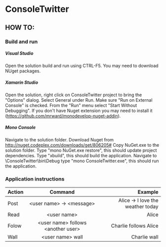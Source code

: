 ConsoleTwitter
==============

## HOW TO:

### Build and run

##### Visual Studio
Open the solution build and run using CTRL-F5. You may need to download NUget packages.

##### Xamarin Studio
Open the solution, right click on ConsoleTwitter project to bring the "Options" dialog. Select General under Run. Make sure "Run on External Console" is checked. From the "Run" menu select "Start Without Debugging". If you don't have Nuget extension you may need to install it (https://github.com/mrward/monodevelop-nuget-addin).

##### Mono Console
Navigate to the solution folder. Download Nuget from http://nuget.codeplex.com/downloads/get/806205# Copy NuGet.exe to the solution folder. Type "mono NuGet.exe restore", this should update project dependencies. Type "xbuild", this should build the application. Navigate to \ConsoleTwitter\bin\Debug type "mono ConsoleTwitter.exe", this should run the application.


### Application instructions

| Action    | Command                               | Example                              |
| --------- |:--------------------------------------:| ------------------------------------:|
| Post      | \<user name\> -> \<message\>           | Alice -> I love the weather today    |
| Read      | \<user name\>                          | Alice                                |
| Folow     | \<user name\> follows \<another user\> | Charlie follows Alice                |
| Wall      | \<user name\> wall                     | Charlie wall                         |

